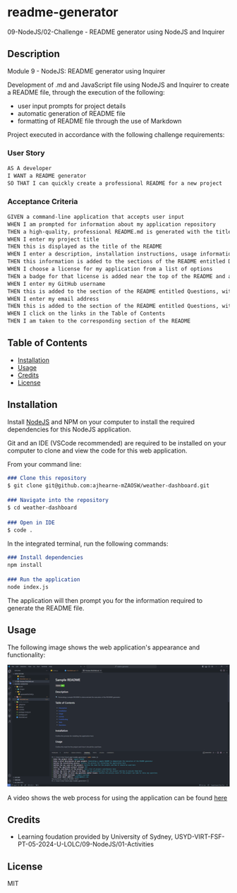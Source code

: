 # readme-generator

09-NodeJS/02-Challenge - README generator using NodeJS and Inquirer

## Description

Module 9 - NodeJS: README generator using Inquirer

Development of .md and JavaScript file using NodeJS and Inquirer to create a README file, through the execution of the following:

- user input prompts for project details
- automatic generation of README file
- formatting of README file through the use of Markdown

Project executed in accordance with the following challenge requirements:

### User Story

```md
AS A developer
I WANT a README generator
SO THAT I can quickly create a professional README for a new project
```

### Acceptance Criteria

```md
GIVEN a command-line application that accepts user input
WHEN I am prompted for information about my application repository
THEN a high-quality, professional README.md is generated with the title of my project and sections entitled Description, Table of Contents, Installation, Usage, License, Contributing, Tests, and Questions
WHEN I enter my project title
THEN this is displayed as the title of the README
WHEN I enter a description, installation instructions, usage information, contribution guidelines, and test instructions
THEN this information is added to the sections of the README entitled Description, Installation, Usage, Contributing, and Tests
WHEN I choose a license for my application from a list of options
THEN a badge for that license is added near the top of the README and a notice is added to the section of the README entitled License that explains which license the application is covered under
WHEN I enter my GitHub username
THEN this is added to the section of the README entitled Questions, with a link to my GitHub profile
WHEN I enter my email address
THEN this is added to the section of the README entitled Questions, with instructions on how to reach me with additional questions
WHEN I click on the links in the Table of Contents
THEN I am taken to the corresponding section of the README
```

## Table of Contents

- [Installation](#installation)
- [Usage](#usage)
- [Credits](#credits)
- [License](#license)

## Installation

Install [NodeJS](https://nodejs.org/en) and NPM on your computer to install the required dependencies for this NodeJS application.

Git and an IDE (VSCode recommended) are required to be installed on your computer to clone and view the code for this web application.

From your command line:

```md
### Clone this repository
$ git clone git@github.com:ajhearne-mZAOSW/weather-dashboard.git

### Navigate into the repository
$ cd weather-dashboard

### Open in IDE
$ code .
```

In the integrated terminal, run the following commands:

```md
### Install dependencies
npm install

### Run the application
node index.js
```

The application will then prompt you for the information required to generate the README file.

## Usage

The following image shows the web application's appearance and functionality:

![A VSCode window titled "readme-generator" features the executed and filled user prompts, and the generated README file](./assets/images/demo.png)

A video shows the web process for using the application can be found [here](./assets/images/hearnealana_READMEgenerator.webm)

## Credits

- Learning foudation provided by University of Sydney, USYD-VIRT-FSF-PT-05-2024-U-LOLC/09-NodeJS/01-Activities

## License

MIT
